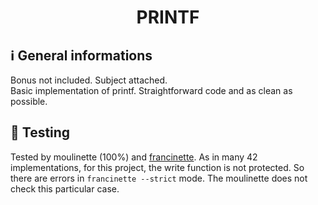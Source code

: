 <h1 align="center">
	PRINTF
</h1>

## ℹ️ General informations
Bonus not included. Subject attached. </br>
Basic implementation of printf. Straightforward code and as clean as possible.</br>

## 🎉 Testing

Tested by moulinette (100%) and [francinette](https://github.com/xicodomingues/francinette).
As in many 42 implementations, for this project, the write function is not protected. So there are errors in `francinette --strict` mode. The moulinette does not check this particular case.</br>